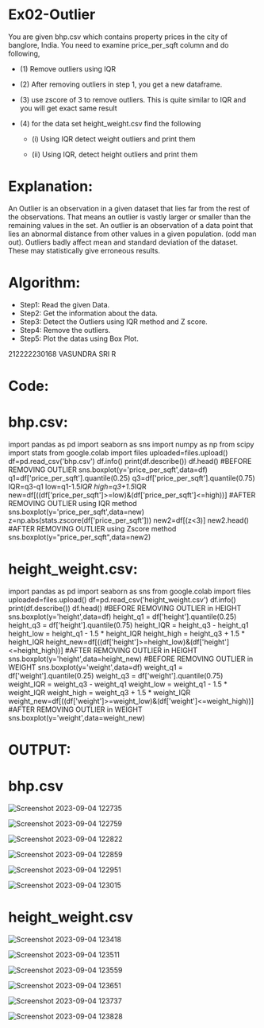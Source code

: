 # Ex02-Outlier
You are given bhp.csv which contains property prices in the city of banglore, India. You need to examine price_per_sqft column and do following,

- (1) Remove outliers using IQR

- (2) After removing outliers in step 1, you get a new dataframe.

- (3) use zscore of 3 to remove outliers. This is quite similar to IQR and you will get exact same result

- (4) for the data set height_weight.csv find the following

  - (i) Using IQR detect weight outliers and print them
   
  - (ii) Using IQR, detect height outliers and print them

# Explanation:
An Outlier is an observation in a given dataset that lies far from the rest of the observations. That means an outlier is vastly larger or smaller than the remaining values in the set. An outlier is an observation of a data point that lies an abnormal distance from other values in a given population. (odd man out). Outliers badly affect mean and standard deviation of the dataset. These may statistically give erroneous results.

# Algorithm:
- Step1: Read the given Data.
- Step2: Get the information about the data.
- Step3: Detect the Outliers using IQR method and Z score.
- Step4: Remove the outliers.
- Step5: Plot the datas using Box Plot.

212222230168
VASUNDRA SRI R

# Code:
# bhp.csv:
import pandas as pd
import seaborn as sns
import numpy as np
from scipy import stats
from google.colab import files
uploaded=files.upload()
df=pd.read_csv('bhp.csv')
df.info()
print(df.describe())
df.head()
#BEFORE REMOVING OUTLIER
sns.boxplot(y='price_per_sqft',data=df)
q1=df['price_per_sqft'].quantile(0.25)
q3=df['price_per_sqft'].quantile(0.75)
IQR=q3-q1
low=q1-1.5*IQR
high=q3+1.5*IQR
new=df[((df['price_per_sqft']>=low)&(df['price_per_sqft']<=high))]
#AFTER REMOVING OUTLIER using IQR method
sns.boxplot(y='price_per_sqft',data=new)
z=np.abs(stats.zscore(df['price_per_sqft']))
new2=df[(z<3)]
new2.head()
#AFTER REMOVING OUTLIER using Zscore method
sns.boxplot(y="price_per_sqft",data=new2)

# height_weight.csv:
import pandas as pd
import seaborn as sns
from google.colab import files
uploaded=files.upload()
df=pd.read_csv('height_weight.csv')
df.info()
print(df.describe())
df.head()
#BEFORE REMOVING OUTLIER in HEIGHT
sns.boxplot(y='height',data=df)
height_q1 = df['height'].quantile(0.25)
height_q3 = df['height'].quantile(0.75)
height_IQR = height_q3 - height_q1
height_low = height_q1 - 1.5 * height_IQR
height_high = height_q3 + 1.5 * height_IQR
height_new=df[((df['height']>=height_low)&(df['height']<=height_high))]
#AFTER REMOVING OUTLIER in HEIGHT
sns.boxplot(y='height',data=height_new)
#BEFORE REMOVING OUTLIER in WEIGHT
sns.boxplot(y='weight',data=df)
weight_q1 = df['weight'].quantile(0.25)
weight_q3 = df['weight'].quantile(0.75)
weight_IQR = weight_q3 - weight_q1
weight_low = weight_q1 - 1.5 * weight_IQR
weight_high = weight_q3 + 1.5 * weight_IQR
weight_new=df[((df['weight']>=weight_low)&(df['weight']<=weight_high))]
#AFTER REMOVING OUTLIER in WEIGHT
sns.boxplot(y='weight',data=weight_new)

# OUTPUT:
# bhp.csv
![Screenshot 2023-09-04 122735](https://github.com/vasundrasriravi/ODD2023---Datascience---Ex-02/assets/119393983/ca9c7412-62db-4c71-ac8c-d03ce50d0c8a)

![Screenshot 2023-09-04 122759](https://github.com/vasundrasriravi/ODD2023---Datascience---Ex-02/assets/119393983/02a9f5b6-b547-4d1c-9095-e1eafe3999cb)

![Screenshot 2023-09-04 122822](https://github.com/vasundrasriravi/ODD2023---Datascience---Ex-02/assets/119393983/662eb6ca-3246-40b0-ae0f-9ac19c5f7d15)

![Screenshot 2023-09-04 122859](https://github.com/vasundrasriravi/ODD2023---Datascience---Ex-02/assets/119393983/ef8618dc-b186-4438-a5a1-86be1054c8ec)

![Screenshot 2023-09-04 122951](https://github.com/vasundrasriravi/ODD2023---Datascience---Ex-02/assets/119393983/5531056e-2899-4e63-8781-3af8f4e8ab1a)

![Screenshot 2023-09-04 123015](https://github.com/vasundrasriravi/ODD2023---Datascience---Ex-02/assets/119393983/dcc38701-67e9-4db9-abef-8949926409d7)

# height_weight.csv
![Screenshot 2023-09-04 123418](https://github.com/vasundrasriravi/ODD2023---Datascience---Ex-02/assets/119393983/18f06a4a-d814-4005-ad8b-057c1cf60233)

![Screenshot 2023-09-04 123511](https://github.com/vasundrasriravi/ODD2023---Datascience---Ex-02/assets/119393983/eb0ef83a-871e-4a39-96ff-cd00502ea2a1)

![Screenshot 2023-09-04 123559](https://github.com/vasundrasriravi/ODD2023---Datascience---Ex-02/assets/119393983/6ad55b2d-3682-4ebd-9d11-16f8ca30b363)

![Screenshot 2023-09-04 123651](https://github.com/vasundrasriravi/ODD2023---Datascience---Ex-02/assets/119393983/ed4f43d3-4a8a-4365-a5bc-eaa28ed36de2)

![Screenshot 2023-09-04 123737](https://github.com/vasundrasriravi/ODD2023---Datascience---Ex-02/assets/119393983/6c1c0521-db54-4c98-9095-4aabbbed856e)

![Screenshot 2023-09-04 123828](https://github.com/vasundrasriravi/ODD2023---Datascience---Ex-02/assets/119393983/b2cf1cee-c6d7-4be7-9d54-694e58c19a5f)

